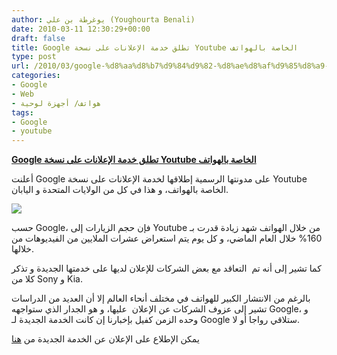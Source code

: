 ```yaml
---
author: يوغرطة بن علي (Youghourta Benali)
date: 2010-03-11 12:30:29+00:00
draft: false
title: Google تطلق خدمة الإعلانات على نسخة Youtube الخاصة بالهواتف
type: post
url: /2010/03/google-%d8%aa%d8%b7%d9%84%d9%82-%d8%ae%d8%af%d9%85%d8%a9-%d8%a7%d9%84%d8%a5%d8%b9%d9%84%d8%a7%d9%86%d8%a7%d8%aa-%d8%b9%d9%84%d9%89-%d9%86%d8%b3%d8%ae%d8%a9-youtube-%d8%a7%d9%84%d8%ae%d8%a7%d8%b5%d8%a9/
categories:
- Google
- Web
- هواتف/ أجهزة لوحية
tags:
- Google
- youtube
---
```


[**Google تطلق خدمة الإعلانات على نسخة Youtube الخاصة بالهواتف**](https://www.it-scoop.com/2010/03/google-%d8%aa%d8%b7%d9%84%d9%82-%d8%ae%d8%af%d9%85%d8%a9-%d8%a7%d9%84%d8%a5%d8%b9%d9%84%d8%a7%d9%86%d8%a7%d8%aa-%d8%b9%d9%84%d9%89-%d9%86%d8%b3%d8%ae%d8%a9-youtube-%d8%a7%d9%84%d8%ae%d8%a7%d8%b5%d8%a9/)


أعلنت Google على مدونتها الرسمية إطلاقها لخدمة الإعلانات على نسخة Youtube الخاصة بالهواتف، و هذا في كل من الولايات المتحدة و اليابان.

[![](http://4.bp.blogspot.com/_7ZYqYi4xigk/S5cnkCImsKI/AAAAAAAAFsA/Q9qdeRDKXFo/s1600/Mazda%2Bmobile%2Bad.jpg)
](https://www.it-scoop.com/2010/03/google-%d8%aa%d8%b7%d9%84%d9%82-%d8%ae%d8%af%d9%85%d8%a9-%d8%a7%d9%84%d8%a5%d8%b9%d9%84%d8%a7%d9%86%d8%a7%d8%aa-%d8%b9%d9%84%d9%89-%d9%86%d8%b3%d8%ae%d8%a9-youtube-%d8%a7%d9%84%d8%ae%d8%a7%d8%b5%d8%a9/)

حسب Google، فإن حجم الزيارات إلى Youtube من خلال الهواتف شهد زيادة قدرت بـ 160% خلال العام الماضي، و كل يوم يتم استعراض عشرات الملايين من الفيديوهات من خلالها.

كما تشير إلى أنه تم  التعاقد مع بعض الشركات للإعلان لديها على خدمتها الجديدة و تذكر كلا من Sony و Kia.

بالرغم من الانتشار الكبير للهواتف في مختلف أنحاء العالم إلا أن العديد من الدراسات تشير إلى عزوف الشركات عن الإعلان  عليها، و هو الجدار الذي ستواجهه Google، و وحده الزمن كفيل بإخبارنا إن كانت الخدمة الجديدة لـ Google ستلاقي رواجا أو لا.

يمكن الإطلاع على الإعلان عن الخدمة الجديدة من [هنا](http://googleblog.blogspot.com/2010/03/youtube-calling-now-serving-ads-on.html?utm_source=feedburner&utm_medium=feed&utm_campaign=Feed%3A+blogspot%2FMKuf+%28Official+Google+Blog%29&utm_content=Google+Reader)
